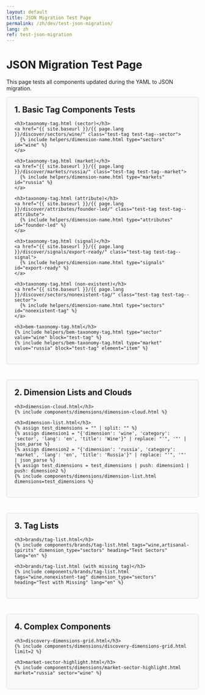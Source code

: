 ```yaml
---
layout: default
title: JSON Migration Test Page
permalink: /zh/dev/test-json-migration/
lang: zh
ref: test-json-migration
---
```


<div class="container">
  <h1>JSON Migration Test Page</h1>
  <p>This page tests all components updated during the YAML to JSON migration.</p>

  <section class="test-section">
    <h2>1. Basic Tag Components Tests</h2>

    <h3>taxonomy-tag.html (sector)</h3>
    <a href="{{ site.baseurl }}/{{ page.lang }}/discover/sectors/wine/" class="test-tag test-tag--sector">
      {% include helpers/dimension-name.html type="sectors" id="wine" %}
    </a>

    <h3>taxonomy-tag.html (market)</h3>
    <a href="{{ site.baseurl }}/{{ page.lang }}/discover/markets/russia/" class="test-tag test-tag--market">
      {% include helpers/dimension-name.html type="markets" id="russia" %}
    </a>

    <h3>taxonomy-tag.html (attribute)</h3>
    <a href="{{ site.baseurl }}/{{ page.lang }}/discover/attributes/founder-led/" class="test-tag test-tag--attribute">
      {% include helpers/dimension-name.html type="attributes" id="founder-led" %}
    </a>

    <h3>taxonomy-tag.html (signal)</h3>
    <a href="{{ site.baseurl }}/{{ page.lang }}/discover/signals/export-ready/" class="test-tag test-tag--signal">
      {% include helpers/dimension-name.html type="signals" id="export-ready" %}
    </a>

    <h3>taxonomy-tag.html (non-existent)</h3>
    <a href="{{ site.baseurl }}/{{ page.lang }}/discover/sectors/nonexistent-tag/" class="test-tag test-tag--sector">
      {% include helpers/dimension-name.html type="sectors" id="nonexistent-tag" %}
    </a>

    <h3>bem-taxonomy-tag.html</h3>
    {% include helpers/bem-taxonomy-tag.html type="sector" value="wine" block="test-tag" %}
    {% include helpers/bem-taxonomy-tag.html type="market" value="russia" block="test-tag" element="item" %}
  </section>

  <section class="test-section">
    <h2>2. Dimension Lists and Clouds</h2>

    <h3>dimension-cloud.html</h3>
    {% include components/dimensions/dimension-cloud.html %}

    <h3>dimension-list.html</h3>
    {% assign test_dimensions = "" | split: "" %}
    {% assign dimension1 = "{'dimension': 'wine', 'category': 'sector', 'lang': 'en', 'title': 'Wine'}" | replace: "'", '"' | json_parse %}
    {% assign dimension2 = "{'dimension': 'russia', 'category': 'market', 'lang': 'en', 'title': 'Russia'}" | replace: "'", '"' | json_parse %}
    {% assign test_dimensions = test_dimensions | push: dimension1 | push: dimension2 %}
    {% include components/dimensions/dimension-list.html dimensions=test_dimensions %}
  </section>

  <section class="test-section">
    <h2>3. Tag Lists</h2>

    <h3>brands/tag-list.html</h3>
    {% include components/brands/tag-list.html tags="wine,artisanal-spirits" dimension_type="sectors" heading="Test Sectors" lang="en" %}

    <h3>brands/tag-list.html (with missing tag)</h3>
    {% include components/brands/tag-list.html tags="wine,nonexistent-tag" dimension_type="sectors" heading="Test with Missing" lang="en" %}
  </section>

  <section class="test-section">
    <h2>4. Complex Components</h2>

    <h3>discovery-dimensions-grid.html</h3>
    {% include components/dimensions/discovery-dimensions-grid.html limit=2 %}

    <h3>market-sector-highlight.html</h3>
    {% include components/dimensions/market-sector-highlight.html market="russia" sector="wine" %}
  </section>
</div>

<style>
  .test-section {
    margin-bottom: 40px;
    padding: 20px;
    border: 1px solid #ddd;
    border-radius: 5px;
    background-color: #f9f9f9;
  }
  h2 {
    margin-top: 0;
  }
  h3 {
    margin-top: 30px;
    padding-top: 10px;
    border-top: 1px dashed #ccc;
  }
</style>
